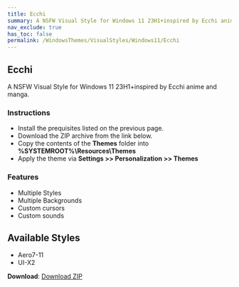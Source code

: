 ```yaml
---
title: Ecchi
summary: A NSFW Visual Style for Windows 11 23H1+inspired by Ecchi anime and manga.
nav_exclude: true
has_toc: false
permalink: /WindowsThemes/VisualStyles/Windows11/Ecchi
---
```


## Ecchi
A NSFW Visual Style for Windows 11 23H1+inspired by Ecchi anime and manga.

<!-- <img align="center" src="" alt="Preview" /> -->

### Instructions

- Install the prequisites listed on the previous page.
- Download the ZIP archive from the link below.
- Copy the contents of the **Themes** folder into **%SYSTEMROOT%\Resources\Themes**
- Apply the theme via **Settings >> Personalization >> Themes**

### Features

- Multiple Styles
- Multiple Backgrounds
- Custom cursors
- Custom sounds

## Available Styles

- Aero7-11
- UI-X2

**Download**: [Download ZIP](https://gitlab.com/the-back-room/visual-styles/windows-11/nsfw/ecchi/-/archive/main/ecchi-main.zip)